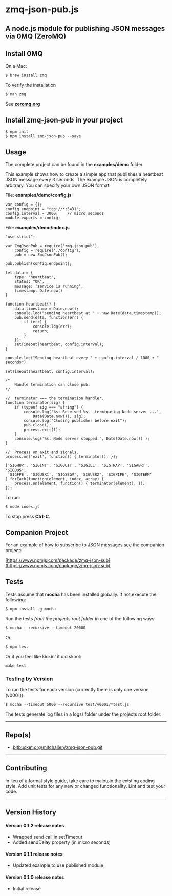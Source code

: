 zmq-json-pub.js
================

A node.js module for publishing JSON messages via 0MQ (ZeroMQ)
--------------------------------------------------------------

## Install 0MQ

On a Mac:

    $ brew install zmq

To verify the installation

    $ man zmq

 See [__zeromq.org__](http://zeromq.org)

## Install zmq-json-pub in your project

    $ npm init
    $ npm install zmq-json-pub --save

## Usage 

The complete project can be found in the __examples/demo__ folder.

This example shows how to create a simple app that publishes a heartbeat JSON message every 3 seconds.  The example JSON is completely arbitrary. You can specify your own JSON format.

File: __examples/demo/config.js__

    var config = {};
    config.endpoint = "tcp://*:5431";
    config.interval = 3000;    // micro seconds
    module.exports = config;

File: __examples/demo/index.js__

	"use strict";

	var ZmqJsonPub = require('zmq-json-pub'),
    	config = require('./config'),
    	pub = new ZmqJsonPub();

	pub.publish(config.endpoint);

	let data = {
    	type: "heartbeat",
    	status: "OK",
    	message: 'service is running',
    	timestamp: Date.now()
	}

	function heartbeat() {
    	data.timestamp = Date.now();
    	console.log("sending heartbeat at " + new Date(data.timestamp));
    	pub.send(data, function(err) {
        	if (err) {
            	console.log(err);
            	return;
        	}
    	}); 
    	setTimeout(heartbeat, config.interval); 
	}

	console.log("Sending heartbeat every " + config.interval / 1000 + " seconds")

	setTimeout(heartbeat, config.interval);

	/*
    	Handle termination can close pub.
	*/

	//  terminator === the termination handler.
	function terminator(sig) {
   		if (typeof sig === "string") {
    		console.log('%s: Received %s - terminating Node server ...',
            	Date(Date.now()), sig);
      		console.log("Closing publisher before exit");
      		pub.close();
      		process.exit(1);
   		}
   		console.log('%s: Node server stopped.', Date(Date.now()) );
	}

	//  Process on exit and signals.
	process.on('exit', function() { terminator(); });

	['SIGHUP', 'SIGINT', 'SIGQUIT', 'SIGILL', 'SIGTRAP', 'SIGABRT', 'SIGBUS',
	 'SIGFPE', 'SIGUSR1', 'SIGSEGV', 'SIGUSR2', 'SIGPIPE', 'SIGTERM'
	].forEach(function(element, index, array) {
    	process.on(element, function() { terminator(element); });
	});

To run:

	$ node index.js

To stop press __Ctrl-C__.

## Companion Project

For an example of how to subscribe to JSON messages see the companion project:

[https://www.npmjs.com/package/zmq-json-sub](https://www.npmjs.com/package/zmq-json-sub)

## Tests

Tests assume that __mocha__ has been installed globally.  If not execute the following:

    $ npm install -g mocha

Run the tests *from the projects root folder* in one of the following ways:

    $ mocha --recursive --timeout 20000
    
Or

    $ npm test
    
Or if you feel like kickin' it old skool:

    make test

### Testing by Version

To run the tests for each version (currently there is only one version (v0001)):

    $ mocha --timeout 5000 --recursive test/v0001/*test.js

The tests generate log files in a logs/ folder under the projects root folder.

* * *

## Repo(s)

* [bitbucket.org/mitchallen/zmq-json-pub.git](https://bitbucket.org/mitchallen/zmq-json-pub.git)

* * *

## Contributing

In lieu of a formal style guide, take care to maintain the existing coding style.
Add unit tests for any new or changed functionality. Lint and test your code.

* * *

## Version History

#### Version 0.1.2 release notes

* Wrapped send call in setTimeout
* Added sendDelay property (in micro seconds)

#### Version 0.1.1 release notes

* Updated example to use published module

#### Version 0.1.0 release notes

* Initial release

